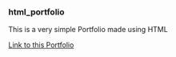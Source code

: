 ### html_portfolio
This is a very simple Portfolio made using HTML

[Link to this Portfolio](https://sssonu.github.io/HTML_PORTFOLIO/)
